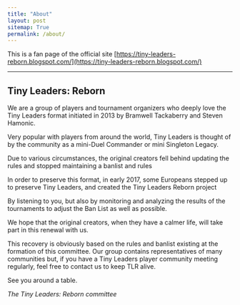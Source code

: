 ```yaml
---
title: "About"
layout: post
sitemap: True
permalink: /about/
---
```

This is a fan page of the official site [https://tiny-leaders-reborn.blogspot.com/](https://tiny-leaders-reborn.blogspot.com/)

___

## Tiny Leaders: Reborn
We are a group of players and tournament organizers who deeply love the Tiny Leaders format initiated in 2013
by Bramwell Tackaberry and Steven Hamonic.

Very popular with players from around the world, Tiny Leaders is thought of by the community as a mini-Duel 
Commander or mini Singleton Legacy.

Due to various circumstances, the original creators fell behind updating the rules and stopped maintaining a
banlist and rules

In order to preserve this format, in early 2017, some Europeans stepped up to preserve Tiny Leaders,
and created the Tiny Leaders Reborn project

By listening to you, but also by monitoring and analyzing the results of the tournaments to adjust the
Ban List as well as possible.

We hope that the original creators, when they have a calmer life, will take part in this renewal with us.

This recovery is obviously based on the rules and banlist existing at the formation of this committee.
Our group contains representatives of many communities but, if you have a Tiny Leaders player community meeting regularly, feel free to contact us to keep TLR alive.

See you around a table.

_The Tiny Leaders: Reborn committee_
